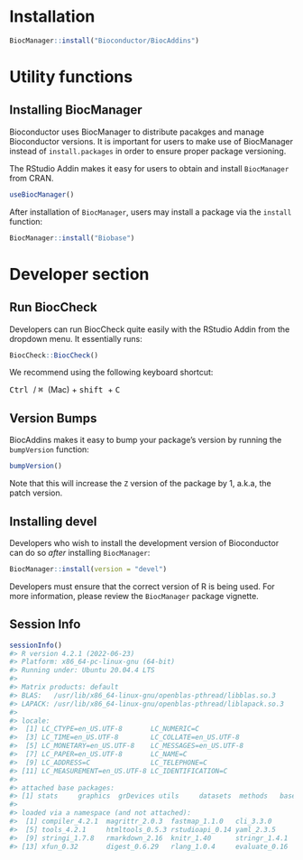 
# Installation

``` r
BiocManager::install("Bioconductor/BiocAddins")
```

# Utility functions

## Installing BiocManager

Bioconductor uses BiocManager to distribute pacakges and manage
Bioconductor versions. It is important for users to make use of
BiocManager instead of `install.packages` in order to ensure proper
package versioning.

The RStudio Addin makes it easy for users to obtain and install
`BiocManager` from CRAN.

``` r
useBiocManager()
```

After installation of `BiocManager`, users may install a package via the
`install` function:

``` r
BiocManager::install("Biobase")
```

# Developer section

## Run BiocCheck

Developers can run BiocCheck quite easily with the RStudio Addin from
the dropdown menu. It essentially runs:

``` r
BiocCheck::BiocCheck()
```

We recommend using the following keyboard shortcut:

<kbd> Ctrl </kbd> / <kbd> ⌘ </kbd> (Mac) + <kbd> shift </kbd> + <kbd> C
</kbd>

## Version Bumps

BiocAddins makes it easy to bump your package’s version by running the
`bumpVersion` function:

``` r
bumpVersion()
```

Note that this will increase the `Z` version of the package by 1, a.k.a,
the patch version.

## Installing devel

Developers who wish to install the development version of Bioconductor
can do so *after* installing `BiocManager`:

``` r
BiocManager::install(version = "devel")
```

Developers must ensure that the correct version of R is being used. For
more information, please review the `BiocManager` package vignette.

## Session Info

``` r
sessionInfo()
#> R version 4.2.1 (2022-06-23)
#> Platform: x86_64-pc-linux-gnu (64-bit)
#> Running under: Ubuntu 20.04.4 LTS
#> 
#> Matrix products: default
#> BLAS:   /usr/lib/x86_64-linux-gnu/openblas-pthread/libblas.so.3
#> LAPACK: /usr/lib/x86_64-linux-gnu/openblas-pthread/liblapack.so.3
#> 
#> locale:
#>  [1] LC_CTYPE=en_US.UTF-8       LC_NUMERIC=C              
#>  [3] LC_TIME=en_US.UTF-8        LC_COLLATE=en_US.UTF-8    
#>  [5] LC_MONETARY=en_US.UTF-8    LC_MESSAGES=en_US.UTF-8   
#>  [7] LC_PAPER=en_US.UTF-8       LC_NAME=C                 
#>  [9] LC_ADDRESS=C               LC_TELEPHONE=C            
#> [11] LC_MEASUREMENT=en_US.UTF-8 LC_IDENTIFICATION=C       
#> 
#> attached base packages:
#> [1] stats     graphics  grDevices utils     datasets  methods   base     
#> 
#> loaded via a namespace (and not attached):
#>  [1] compiler_4.2.1  magrittr_2.0.3  fastmap_1.1.0   cli_3.3.0      
#>  [5] tools_4.2.1     htmltools_0.5.3 rstudioapi_0.14 yaml_2.3.5     
#>  [9] stringi_1.7.8   rmarkdown_2.16  knitr_1.40      stringr_1.4.1  
#> [13] xfun_0.32       digest_0.6.29   rlang_1.0.4     evaluate_0.16
```

